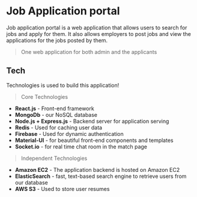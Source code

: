 # Job Application portal

Job application portal is a web application that allows users to search for jobs and apply for them. It also allows employers to post jobs and view the applications for the jobs posted by them.

> One web application for both admin and the applicants

## Tech

Technologies is used to build this application!

> Core Technologies

- **React.js** - Front-end framework
- **MongoDb** - our NoSQL database
- **Node.js + Express.js** - Backend server for application serving
- **Redis** - Used for caching user data
- **Firebase** - Used for dynamic authentication
- **Material-UI** - for beautiful front-end components and templates
- **Socket.io** - for real time chat room in the match page

> Independent Technologies

- **Amazon EC2** - The application backend is hosted on Amazon EC2
- **ElasticSearch** - fast, text-based search engine to retrieve users from our database
- **AWS S3** - Used to store user resumes
